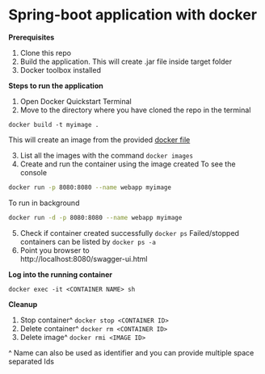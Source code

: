 # Spring-boot application with docker

**Prerequisites**

1. Clone this repo
2. Build the application. This will create .jar file inside target folder
3. Docker toolbox installed

**Steps to run the application**
1. Open Docker Quickstart Terminal
2. Move to the directory where you have cloned the repo in the terminal
```
docker build -t myimage .
```
This will create an image from the provided [docker file](/Dockerfile)

3. List all the images with the command `docker images`
4. Create and run the container using the image created
To see the console
```bash
docker run -p 8080:8080 --name webapp myimage
```
To run in background
```bash
docker run -d -p 8080:8080 --name webapp myimage
```
5. Check if container created successfully `docker ps`
Failed/stopped containers can be listed by `docker ps -a`
6. Point you browser to  
http://localhost:8080/swagger-ui.html

**Log into the running container**
```
docker exec -it <CONTAINER NAME> sh
```
**Cleanup**
1. Stop container^ `docker stop <CONTAINER ID>`
2. Delete container^ `docker rm <CONTAINER ID>`
3. Delete image^ `docker rmi <IMAGE ID>`

^ Name can also be used as identifier and you can provide multiple space separated Ids  
